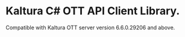 # Kaltura C# OTT API Client Library.
Compatible with Kaltura OTT server version 6.6.0.29206 and above.
